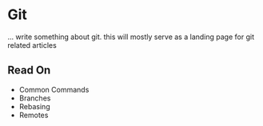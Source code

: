 # Git
... write something about git. this will mostly serve as a landing page for git related articles

## Read On
- Common Commands
- Branches
- Rebasing
- Remotes